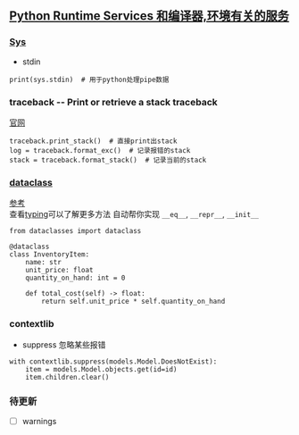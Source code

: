 ## [Python Runtime Services 和编译器,环境有关的服务](https://docs.python.org/3/library/python.html)

### [Sys](https://docs.python.org/3/library/sys.html)
* stdin
```
print(sys.stdin)  # 用于python处理pipe数据
```

### traceback -- Print or retrieve a stack traceback
[官网](https://docs.python.org/3/library/traceback.html)
```
traceback.print_stack()  # 直接print出stack
log = traceback.format_exc()  # 记录报错的stack
stack = traceback.format_stack()  # 记录当前的stack
```

### [dataclass](https://docs.python.org/3/library/dataclasses.html)
[参考](https://zhuanlan.zhihu.com/p/59657729)  
查看[typing](./library_reference/typing.md)可以了解更多方法
自动帮你实现 `__eq__`, `__repr__`, `__init__`

```
from dataclasses import dataclass

@dataclass
class InventoryItem:
    name: str
    unit_price: float
    quantity_on_hand: int = 0

    def total_cost(self) -> float:
        return self.unit_price * self.quantity_on_hand
```

###  contextlib
* suppress
忽略某些报错
```
with contextlib.suppress(models.Model.DoesNotExist):
    item = models.Model.objects.get(id=id)
    item.children.clear()
```

### 待更新
* [ ] warnings
